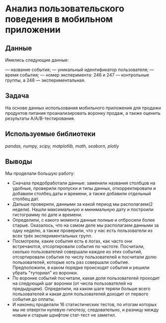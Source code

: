 # Анализ пользовательского поведения в мобильном приложении
## Данные
Имелись следующие данные:

— название события;
— уникальный идентификатор пользователя;
— время события;
— номер эксперимента: 246 и 247 — контрольные группы, а 248 — экспериментальная.

## Задача
На основе данных использования мобильного приложения для продажи продуктов питания проанализировать воронку продаж, а также оценить результаты A/A/B-тестирования.
## Используемые библиотеки
*pandas, numpy, scipy, matplotlib, math, seaborn, plotly*
## Выводы
Мы проделали большую работу:
- Сначала предобработали данные: заменили названия столбцов на удобные, проверили пропуски и типы данных, откорректировали и добавили столбец даты и времени, а также добавили отдельный столбец дат. 
- Дальше проверили, данными за какой период мы располагаем(2 недели). Нашли максимальную и минимальную дату и построили гистограмму по дате и времени.
- Определили, с какого момента данные полные и отбросили более старые. Оказалось, что на самом деле мы располагаем данными за одну неделю, а также проверили, что у нас есть пользователи из всех трёх экспериментальных групп.
- Посмотрели, какие события есть в логах, как часто они встречаются, отсортировали события по частоте. Посчитали, сколько пользователей совершали каждое из этих событий, отсортировали события по числу пользователей и посчитали долю пользователей, которые хоть раз совершали событие. Предположили, в каком порядке происходят события и решили убрать "туториал" из воронки.
- По воронке событий посчитали, какая доля пользователей проходит на следующий шаг воронки (от числа пользователей на предыдущем). Определили, на каком шаге теряли больше всего пользователей и какая доля пользователей доходит от первого события до оплаты.
- И наконец проделали 16 статистических тестов, по итогам которых мы не отвергли нулевую гипотезу, следовательно, и разницу между новым и старым шрифтом стат-тест не заметил.